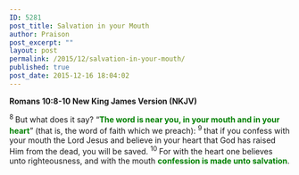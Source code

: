 ```yaml
---
ID: 5281
post_title: Salvation in your Mouth
author: Praison
post_excerpt: ""
layout: post
permalink: /2015/12/salvation-in-your-mouth/
published: true
post_date: 2015-12-16 18:04:02
---
```

<strong><span class="passage-display-bcv">Romans 10:8-10
</span><span class="passage-display-version">New King James Version (NKJV)</span></strong>

<span id="en-NKJV-28197" class="text Rom-10-8"><sup class="versenum">8 </sup>But what does it say? <span class="oblique">“<span style="color: #008000;"><strong>The word is near you, in your mouth and in your heart</strong></span>”</span> (that is, the word of faith which we preach): </span><span id="en-NKJV-28198" class="text Rom-10-9"><sup class="versenum">9 </sup>that if you confess with your mouth the Lord Jesus and believe in your heart that God has raised Him from the dead, you will be saved. </span><span id="en-NKJV-28199" class="text Rom-10-10"><sup class="versenum">10 </sup>For with the heart one believes unto righteousness, and with the mouth <strong><span style="color: #008000;">confession is made unto salvation</span></strong>.</span>